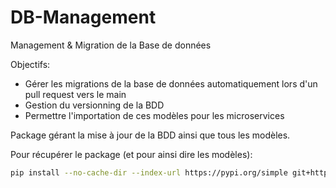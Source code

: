 # DB-Management
Management &amp; Migration de la Base de données

Objectifs: 
- Gérer les migrations de la base de données automatiquement lors d'un pull request vers le main 
- Gestion du versionning de la BDD 
- Permettre l'importation de ces modèles pour les microservices

Package gérant la mise à jour de la BDD ainsi que tous les modèles.

Pour récupérer le package (et  pour ainsi dire les modèles): 
```bash
pip install --no-cache-dir --index-url https://pypi.org/simple git+https://github.com/DEPSEC-Project/DB-Management.git
```


